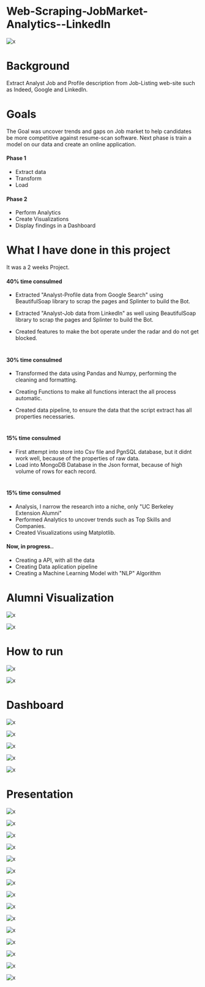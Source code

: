 # Web-Scraping-JobMarket-Analytics--LinkedIn
![x](static/images/reactDashPic1.jpg)

# Background

Extract Analyst Job and Profile description from Job-Listing web-site such as Indeed, Google and LinkedIn. 


# Goals

The Goal was uncover trends and gaps on Job market to help candidates be more competitive against resume-scan software. Next phase is train a model on our data and create an online application.
#### Phase 1
* Extract data
* Transform
* Load

#### Phase 2
* Perform Analytics
* Create Visualizations
* Display findings in a Dashboard


# What I have done in this project

It was a 2 weeks Project.

#### 40% time consulmed

* Extracted "Analyst-Profile data from Google Search" using BeautifulSoap library to scrap the pages and Splinter to build the Bot.

* Extracted "Analyst-Job data from LinkedIn" as well using BeautifulSoap library to scrap the pages and Splinter to build the Bot.

* Created features to make the bot operate under the radar and do not get blocked.
#


#### 30% time consulmed
* Transformed the data using Pandas and Numpy, performing the cleaning and formatting.

* Creating Functions to make all functions interact  the all process automatic.

* Created data pipeline, to ensure the data that the script extract has all properties necessaries. 

#


#### 15% time consulmed
* First attempt into store into Csv file and PgnSQL database, but it didnt work well, because of the properties  of raw data.
* Load into MongoDB Database in the Json format, because of high volume of rows for each record.

#

#### 15% time consulmed
* Analysis, I narrow the research into a niche, only "UC Berkeley Extension Alumni"
* Performed Analytics to uncover trends such as Top Skills and Companies.
* Created Visualizations using Matplotlib.

#### Now, in progress..

* Creating a API, with all the data
* Creating Data aplication pipeline
* Creating a Machine Learning Model with "NLP" Algorithm

# Alumni Visualization

![x](static/images/alumni.png)



![x](static/images/alumnis.png)

# How to run

![x](static/images/installpic1.jpg)

![x](static/images/installpic2.jpg)

# Dashboard

![x](static/images/reactDashPic1.jpg)

![x](static/images/rdp2.jpg)

![x](static/images/rdp3.jpg)

![x](static/images/rdp4.jpg)

![x](static/images/rdp5.jpg)


# Presentation

![x](static/images/Presentation/Slide2.GIF)

![x](static/images/Presentation/Slide3.GIF)

![x](static/images/Presentation/Slide4.GIF)

![x](static/images/Presentation/Slide5.GIF)

![x](static/images/Presentation/Slide6.GIF)

![x](static/images/Presentation/Slide7.GIF)

![x](static/images/Presentation/Slide8.GIF)

![x](static/images/Presentation/Slide10.GIF)

![x](static/images/Presentation/Slide11.GIF)

![x](static/images/Presentation/Slide12.GIF)


![x](static/images/Zoom10.png)


![x](static/images/Zoom13.png)


![x](static/images/Zoom14.png)


![x](static/images/Zoom15.png)


![x](static/images/Presentation/Slide13.GIF)




